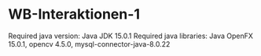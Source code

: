 # WB-Interaktionen-1

Required java version: Java JDK 15.0.1
Required java libraries: Java OpenFX 15.0.1, opencv 4.5.0, mysql-connector-java-8.0.22